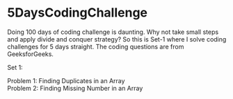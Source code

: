 # 5DaysCodingChallenge

Doing 100 days of coding challenge is daunting. Why not take small steps and apply divide and conquer strategy? So this is Set-1 where I solve coding challenges for 5 days straight. The coding questions are from GeeksforGeeks.

Set 1:
<div>
Problem 1: Finding Duplicates in an Array
</div>
<div>
Problem 2: Finding Missing Number in an Array
</div>
